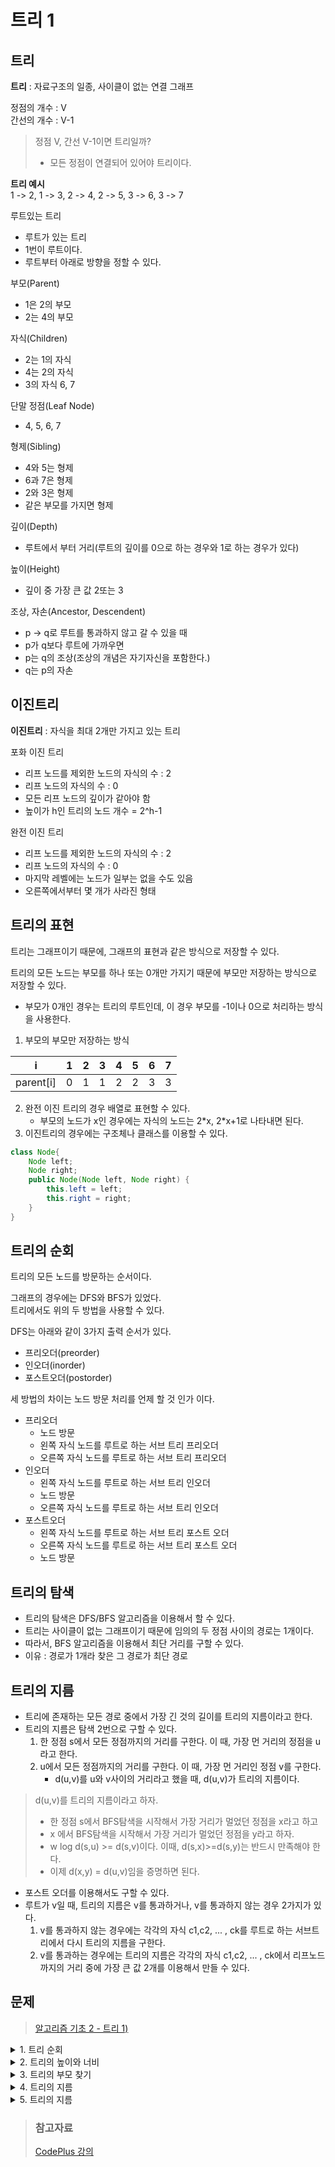 # 트리 1
## 트리
**트리** : 자료구조의 일종, 사이클이 없는 연결 그래프

정점의 개수 : V   
간선의 개수 : V-1
> 정점 V, 간선 V-1이면 트리일까?
> - 모든 정점이 연결되어 있어야 트리이다.

**트리 예시**   
1 -> 2, 1 -> 3, 2 -> 4, 2 -> 5, 3 -> 6, 3 -> 7

루트있는 트리
- 루트가 있는 트리 
- 1번이 루트이다.
- 루트부터 아래로 방향을 정할 수 있다.

부모(Parent)
- 1은 2의 부모
- 2는 4의 부모

자식(Children)
- 2는 1의 자식
- 4는 2의 자식
- 3의 자식 6, 7

단말 정점(Leaf Node)
- 4, 5, 6, 7

형제(Sibling)
- 4와 5는 형제
- 6과 7은 형제
- 2와 3은 형제
- 같은 부모를 가지면 형제

깊이(Depth)
- 루트에서 부터 거리(루트의 깊이를 0으로 하는 경우와 1로 하는 경우가 있다)

높이(Height)
- 깊이 중 가장 큰 값 2또는 3

조상, 자손(Ancestor, Descendent)
- p -> q로 루트를 통과하지 않고 갈 수 있을 때
- p가 q보다 루트에 가까우면
- p는 q의 조상(조상의 개념은 자기자신을 포함한다.)
- q는 p의 자손

## 이진트리
**이진트리** : 자식을 최대 2개만 가지고 있는 트리

포화 이진 트리
- 리프 노드를 제외한 노드의 자식의 수 : 2
- 리프 노드의 자식의 수 : 0
- 모든 리프 노드의 깊이가 같아야 함
- 높이가 h인 트리의 노드 개수 = 2^h-1

완전 이진 트리
- 리프 노드를 제외한 노드의 자식의 수 : 2
- 리프 노드의 자식의 수 : 0
- 마지막 레벨에는 노드가 일부는 없을 수도 있음
- 오른쪽에서부터 몇 개가 사라진 형태

## 트리의 표현
트리는 그래프이기 때문에, 그래프의 표현과 같은 방식으로 저장할 수 있다.
 
트리의 모든 노드는 부모를 하나 또는 0개만 가지기 때문에 부모만 저장하는 방식으로 저장할 수 있다.
   - 부모가 0개인 경우는 트리의 루트인데, 이 경우 부모를 -1이나 0으로 처리하는 방식을 사용한다.

1. 부모의 부모만 저장하는 방식

i | 1| 2|3|4|5|6|7|
---|---|---|---|---|---|---|---|
parent[i]|0|1|1|2|2|3|3|

2. 완전 이진 트리의 경우 배열로 표현할 수 있다.
    - 부모의 노드가 x인 경우에는 자식의 노드는 2\*x, 2\*x+1로 나타내면 된다.
3. 이진트리의 경우에는 구조체나 클래스를 이용할 수 있다.
```java
class Node{
    Node left;
    Node right;
    public Node(Node left, Node right) {
        this.left = left;
        this.right = right;
    }
}
```
## 트리의 순회
트리의 모든 노드를 방문하는 순서이다.

그래프의 경우에는 DFS와 BFS가 있었다.   
트리에서도 위의 두 방법을 사용할 수 있다.

DFS는 아래와 같이 3가지 출력 순서가 있다.
- 프리오더(preorder)
- 인오더(inorder)
- 포스트오더(postorder)   

세 방법의 차이는 노드 방문 처리를 언제 할 것 인가 이다.

- 프리오더
    + 노드 방문
    + 왼쪽 자식 노드를 루트로 하는 서브 트리 프리오더
    + 오른쪽 자식 노드를 루트로 하는 서브 트리 프리오더
- 인오더 
    + 왼쪽 자식 노드를 루트로 하는 서브 트리 인오더
    + 노드 방문
    + 오른쪽 자식 노드를 루트로 하는 서브 트리 인오더
- 포스트오더
    + 왼쪽 자식 노드를 루트로 하는 서브 트리 포스트 오더
    + 오른쪽 자식 노드를 루트로 하는 서브 트리 포스트 오더
    + 노드 방문

## 트리의 탐색
- 트리의 탐색은 DFS/BFS 알고리즘을 이용해서 할 수 있다.
- 트리는 사이클이 없는 그래프이기 때문에 임의의 두 정점 사이의 경로는 1개이다.
- 따라서, BFS 알고리즘을 이용해서 최단 거리를 구할 수 있다.
- 이유 : 경로가 1개라 찾은 그 경로가 최단 경로

## 트리의 지름
- 트리에 존재하는 모든 경로 중에서 가장 긴 것의 길이를 트리의 지름이라고 한다.
- 트리의 지름은 탐색 2번으로 구할 수 있다.
    1. 한 정점 s에서 모든 정점까지의 거리를 구한다. 이 때, 가장 먼 거리의 정점을 u라고 한다.
    2. u에서 모든 정점까지의 거리를 구한다. 이 때, 가장 먼 거리인 정점 v를 구한다.
       + d(u,v)를 u와 v사이의 거리라고 했을 때, d(u,v)가 트리의 지름이다.

> d(u,v)를 트리의 지름이라고 하자.
> - 한 정점 s에서 BFS탐색을 시작해서 가장 거리가 멀었던 정점을 x라고 하고
> - x 에서 BFS탐색을 시작해서 가장 거리가 멀었던 정점을 y라고 하자.
> - w log d(s,u) >= d(s,v)이다. 이때, d(s,x)>=d(s,y)는 반드시 만족해야 한다.
> - 이제 d(x,y) = d(u,v)임을 증명하면 된다.

- 포스트 오더를 이용해서도 구할 수 있다.
- 루트가 v일 때, 트리의 지름은 v를 통과하거나, v를 통과하지 않는 경우 2가지가 있다.
    1. v를 통과하지 않는 경우에는 각각의 자식 c1,c2, ... , ck를 루트로 하는 서브트리에서 다시 트리의 지름을 구한다.
    2. v를 통과하는 경우에는 트리의 지름은 각각의 자식 c1,c2, ... , ck에서 리프노드까지의 거리 중에 가장 큰 값 2개를 이용해서 만들 수 있다.
## 문제
> [알고리즘 기초 2 - 트리 1)](https://www.acmicpc.net/workbook/view/3971)

<details>
<summary>1. 트리 순회</summary>
<div markdown='1'>

- 이진 트리의 프리오더, 인오더, 포스트오더 순서를 출력하는 문제
1. 
```java
import java.io.*;
import java.util.*;

public class Main {
    static Node[] tree = new Node[50];
    static StringBuilder sb = new StringBuilder();
    public static void main(String[] args) throws Exception {
        BufferedReader br = new BufferedReader(new InputStreamReader(System.in));
        int n = Integer.parseInt(br.readLine());
        for (int i = 0; i < n; i++) {
            StringTokenizer stk = new StringTokenizer(br.readLine());
            char root = stk.nextToken().charAt(0);
            char left = stk.nextToken().charAt(0);
            char right = stk.nextToken().charAt(0);
            tree[root-'A'] = new Node();
            if(left !='.'){
                tree[root-'A'].left = left-'A';
            }else{
                tree[root-'A'].left = -1;
            }
            if(right !='.'){
                tree[root-'A'].right = right-'A';
            }else{
                tree[root-'A'].right = -1;
            }
        }
        preorder(0);
        sb.append('\n');
        inorder(0);
        sb.append('\n');
        postorder(0);

        System.out.println(sb);
    }

    static void postorder(int i){
        if(i==-1) return;
        postorder(tree[i].left);
        postorder(tree[i].right);
        sb.append((char)('A'+i));
    }

    static void preorder(int i){
        if(i==-1) return;
        sb.append((char)('A'+i));
        preorder(tree[i].left);
        preorder(tree[i].right);
    }
    static void inorder(int i){
        if(i==-1) return;
        inorder(tree[i].left);
        sb.append((char)('A'+i));
        inorder(tree[i].right);
    }
    static class Node{
        int left;
        int right;
    }
}
```
2. 
```java
import java.io.*;
import java.util.*;

public class Main {
    static char[] tree = new char[10000];
    static StringBuilder sb = new StringBuilder();
    public static void main(String[] args) throws Exception {
        BufferedReader br = new BufferedReader(new InputStreamReader(System.in));
        HashMap<Character,Integer> m = new HashMap<>();
        int n = Integer.parseInt(br.readLine());
        m.put('A',1);
        tree[1] = 'A';
        for (int i = 0; i < n; i++) {
            StringTokenizer stk = new StringTokenizer(br.readLine());
            int root = m.get(stk.nextToken().charAt(0));
            char left = stk.nextToken().charAt(0);
            char right = stk.nextToken().charAt(0);
            if(left !='.'){
                m.put(left,root*2);
                tree[root*2] = left;
            }
            if(right!='.'){
                m.put(right,root*2+1);
                tree[root*2 + 1] = right;
            }
        }
        preorder(1);
        sb.append('\n');
        inorder(1);
        sb.append('\n');
        postorder(1);
        System.out.println(sb);
    }
    static void preorder(int i){
        if(tree[i]=='\0') return;
        sb.append(tree[i]);
        preorder(i*2);
        preorder(i*2+1);
    }
    static void inorder(int i){
        if(tree[i]=='\0') return;
        inorder(i*2);
        sb.append(tree[i]);
        inorder(i*2+1);
    }
    static void postorder(int i){
        if(tree[i]=='\0') return;
        postorder(i*2);
        postorder(i*2+1);
        sb.append(tree[i]);
    }
}
```
</div>
</details>

<details>
<summary>2. 트리의 높이와 너비</summary>
<div markdown='1'>

- 이진 트리를 다음과 같은 규칙에 따라 격자에 그리려고 한다.
   1. 이진 트리에서 같은 레벨에 있는 노드는 같은 행에 위치한다.
   2. 한 열에는 한 노드만 존재한다.
   3. 임의의 노드의 왼쪽 부 트리(left subtree)에 있는 노드들은 해당 노드보다 왼쪽의 열에 위치하고, 오른쪽 부 트리(right subtree)에 있는 노드들은 해당 노드보다 오른쪽의 열에 위치한다.
   4. 노드가 배치된 가장 왼쪽 열과 오른쪽 열 사이엔 아무 노드도 없이 비어있는 열은 없다.
- 각 노드가 배치되는 순서는 인오더와 같다.
- 인오더를 수행하면서, 몇 번인지, 몇 번째 레벨인지 기록한다.
```java
import java.io.*;
import java.util.*;

public class Main {
    static Node[] tree = new Node[10001];
    static HashMap<Integer, Pair> hm = new HashMap<>();
    static boolean[] visited = new boolean[10001];
    static int cnt = 0;

    public static void main(String[] args) throws Exception {
        BufferedReader br = new BufferedReader(new InputStreamReader(System.in));
        int n = Integer.parseInt(br.readLine());
        for (int i = 0; i < n; i++) {
            StringTokenizer stk = new StringTokenizer(br.readLine());
            int r = Integer.parseInt(stk.nextToken());
            int left = Integer.parseInt(stk.nextToken());
            int right = Integer.parseInt(stk.nextToken());
            tree[r] = new Node();
            tree[r].left = left;
            tree[r].right = right;
            if (left != -1) visited[left] = true;
            if (right != -1) visited[right] = true;
        }

        int root = 0;
        for (int i = 1; i <= n; i++) {
            if (!visited[i]) {
                root = i;
            }
        }
        inorder(root, 1);
        int result = 0;
        int idx = 0;
        for (int i = 1; i <= hm.size(); i++) {
            Pair p = hm.get(i);
            int tmp = p.max - p.min + 1;
            if (result < tmp) {
                idx = i;
                result = tmp;
            }
        }
        System.out.println(idx + " " + result);
    }

    static void inorder(int i, int l) {
        if (i == -1) return;
        inorder(tree[i].left, l + 1);

        int c = ++cnt;
        if (hm.containsKey(l)) {
            Pair p = hm.get(l);
            p.min = Math.min(c, p.min);
            p.max = Math.max(c, p.max);
        } else {
            Pair p = new Pair();
            p.min = Math.min(c, p.min);
            p.max = Math.max(c, p.max);
            hm.put(l, p);
        }

        inorder(tree[i].right, l + 1);
    }

    static class Node {
        int left;
        int right;
    }

    static class Pair {
        int min;
        int max;

        public Pair() {
            min = 1000000;
            max = -1;
        }
    }
}
```
</div>
</details>


<details>
<summary>3. 트리의 부모 찾기</summary>
<div markdown='1'>

- 그래프로 트리를 입력받고 루트를 1이라고 정했을 때 각 노드의 부모를 찾는 문제
- BFS 탐색으로 해결할 수 있다.
```java
import java.io.*;
import java.util.*;

public class Main {
    static ArrayList<Integer>[] adj;
    static int[] parents;
    public static void main(String[] args) throws Exception {
        BufferedReader br = new BufferedReader(new InputStreamReader(System.in));
        int n = Integer.parseInt(br.readLine());
        adj = new ArrayList[n+1];
        parents = new int[n+1];
        for (int i = 0; i <=n; i++) {
            adj[i] = new ArrayList<>();
        }
        for (int i = 1; i < n; i++) {
            StringTokenizer stk = new StringTokenizer(br.readLine());
            int s = Integer.parseInt(stk.nextToken());
            int e = Integer.parseInt(stk.nextToken());
            adj[s].add(e);
            adj[e].add(s);
        }
        ArrayDeque<Integer> q = new ArrayDeque<>();
        q.add(1);
        parents[1] = -1;
        while (!q.isEmpty()){
            int parent = q.poll();
            for (Integer child : adj[parent]) {
                if(parents[child]==0){
                    parents[child] = parent;
                    q.add(child);
                }
            }
        }
        StringBuilder sb = new StringBuilder();
        for (int i = 2; i <= n; i++) {
            sb.append(parents[i]).append('\n');
        }
        System.out.println(sb);
    }
}
```
</div>
</details>


<details>
<summary>4. 트리의 지름</summary>
<div markdown='1'>

- 트리의 지름을 구하는 문제
```java
import java.io.*;
import java.util.*;

public class Main {
    static ArrayList<Integer>[] adj;
    static int[] firstResult;
    static int[] result;
    static boolean[] visited;
    public static void main(String[] args) throws Exception {
        BufferedReader br = new BufferedReader(new InputStreamReader(System.in));
        int v = Integer.parseInt(br.readLine());
        adj = new ArrayList[v+1];
        firstResult = new int[v+1];
        result= new int[v+1];
        visited = new boolean[v+1];
        for (int i = 0; i <=v; i++) {
            adj[i] = new ArrayList<>();
        }
        for (int i = 0; i < v; i++) {
            StringTokenizer stk = new StringTokenizer(br.readLine());
            int s = Integer.parseInt(stk.nextToken());
            while(stk.hasMoreTokens()){
                int v1 = Integer.parseInt(stk.nextToken());
                if(v1==-1) break;
                int v2 = Integer.parseInt(stk.nextToken());
                adj[s].add(v1);
                adj[s].add(v2);
            }
        }

        ArrayDeque<Integer> q = new ArrayDeque<>();
        q.add(1);
        q.add(0);
        firstResult[1] = -1;
        visited[1] = true;
        while (!q.isEmpty()){
            int parent = q.poll();
            int weight = q.poll();
            for (int i = 0; i < adj[parent].size(); i+=2) {
                int child = adj[parent].get(i);
                int childWeight = adj[parent].get(i+1);
                if(!visited[child]){
                    visited[child] = true;
                    firstResult[child] = childWeight+weight;
                    q.add(child);
                    q.add(childWeight+weight);
                }
            }
        }
        int ans = 0;
        int u = 0;
        for (int i = 2; i <= v; i++) {
            if(ans<firstResult[i]){
                ans = firstResult[i];
                u = i;
            }
        }
        q.add(u);
        q.add(0);
        visited[u]=false;
        while (!q.isEmpty()){
            int parent = q.poll();
            int weight = q.poll();
            for (int i = 0; i < adj[parent].size(); i+=2) {
                int child = adj[parent].get(i);
                int childWeight = adj[parent].get(i+1);
                if(visited[child]){
                    visited[child] = false;
                    result[child] = childWeight+weight;
                    q.add(child);
                    q.add(childWeight+weight);
                }
            }
        }
        for (int i = 1; i <= v; i++) {
            if(ans<result[i]){
                ans = result[i];
            }
        }
        System.out.println(ans);
    }
}
```
</div>
</details>


<details>
<summary>5. 트리의 지름</summary>
<div markdown='1'>

- 트리의 지름을 구하는 문제
```java
import java.io.*;
import java.util.*;

public class Main {
    static ArrayList<Edge>[] adj ;
    static boolean[] visited;
    static int[] result;
    public static void main(String[] args) throws Exception {
        BufferedReader br = new BufferedReader(new InputStreamReader(System.in));
        int v = Integer.parseInt(br.readLine());
        visited = new boolean[v+1];
        adj = new ArrayList[v+1];
        result = new int[v+1];
        for (int i = 0; i <= v; i++) {
            adj[i] = new ArrayList<>();
        }
        for (int i = 1; i < v; i++) {
            StringTokenizer stk = new StringTokenizer(br.readLine());
            int r = Integer.parseInt(stk.nextToken());
            int b = Integer.parseInt(stk.nextToken());
            int w = Integer.parseInt(stk.nextToken());
            adj[r].add(new Edge(b,w));
            adj[b].add(new Edge(r,w));
        }
        visited[1] = true;
        dfs(1,0);
        int u=0;
        int max = 0;
        for (int i = 2; i <= v ; i++) {
            if(max<result[i]){
                max = result[i];
                u = i;
            }
        }
        Arrays.fill(visited,false);
        Arrays.fill(result,0);
        visited[u] = true;
        dfs(u,0);
        max = 0;
        for (int i = 1; i <= v ; i++) {
            if(max<result[i]){
                max = result[i];
            }
        }
        System.out.println(max);
    }
    static void dfs(int n,int w){
        for (int i = 0; i < adj[n].size(); i++) {
            Edge edge = adj[n].get(i);
            int to = edge.to;
            int weight = edge.w;
            if(!visited[to]){
                visited[to] = true;
                result[to] = weight+w;
                dfs(to,weight+w);
            }
        }
    }
    static class Edge{
        int to;
        int w;

        public Edge(int to, int w) {
            this.to = to;
            this.w = w;
        }
    }
}
```
</div>
</details>

> ### 참고자료
> [CodePlus 강의](https://code.plus/course/42)  